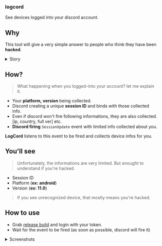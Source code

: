 ### logcord
See devices logged into your discord account.

## Why
This tool will give a very simple answer to people who think they have been **hacked**.

<details>
<summary>Story</summary>

After seeing weird actions on my account, i searched ways to see devices in my account. But no, there was no way.
I decided to make my own tool. Now open sourcing to those, who thinking "am i got hacked?".
</details>

## How?
> What happening when you logged-into your account? let me explain it.
* Your **platform, version** being collected.
* Discord creating a unique **session ID** and binds with those collected info.
* Even if discord won't fire following informations, they are also collected. [ip, country, full ver] etc.
* **Discord firing** `SessionUpdate` event with limited info collected about you.

**LogCord** listens to this event to be fired and collects device infos for you.

## You'll see
> Unfortunately, the informations are very limited. But enought to understand if you're hacked.
* Session ID
* Platform (**ex: android**)
* Version (**ex: 11.0**)

> If you see unrecognized device, that mostly means you're hacked.

## How to use
* Grab [release build](https://github.com/arshx86/LogCord/releases/tag/stable) and login with your token.
* Wait for the event to be fired (as soon as possible, discord will fire it)

<details>
<summary>Screenshots</summary>
<img src = "https://media.discordapp.net/attachments/921528250939883550/993594161972383844/unknown.png?width=836&height=468"
<br></br>
<img src = "https://media.discordapp.net/attachments/921528250939883550/993598987456221295/unknown.png?width=808&height=468"
</details>

## Notes
* Currently there are no way to evade from this. Means if you're hacked, hacker can't hide itself.
* Tool prevents from you being token terminated by discord. `with real connection strings`

## License
Licensed under **MIT**. Feel free to create contributons, issues. 

